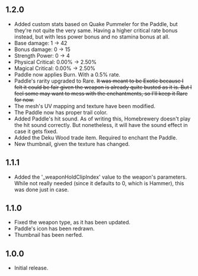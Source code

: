 ## 1.2.0
* Added custom stats based on Quake Pummeler for the Paddle, but they're not quite the very same. Having a higher critical rate bonus instead, but with less power bonus and no stamina bonus at all.
* Base damage: 1 -> 42
* Bonus damage: 0 -> 15
* Strength Power: 0 -> 4
* Physical Critical: 0.00% -> 2.50%
* Magical Critical: 0.00% -> 2.50%
* Paddle now applies Burn. With a 0.5% rate.
* Paddle's rarity upgraded to Rare. ~~It was meant to be Exotic because I felt it could be fair given the weapon is already quite busted as it is. But I feel some may want to mess with the enchantments, so I'll keep it Rare for now.~~
* The mesh's UV mapping and texture have been modified.
* The Paddle now has proper trail color.
* Added Paddle's hit sound. As of writing this, Homebrewery doesn't play the hit sound correctly. But nonetheless, it will have the sound effect in case it gets fixed.
* Added the Deku Wood trade item. Required to enchant the Paddle.
* New thumbnail, given the texture has changed.

## 1.1.1
* Added the '_weaponHoldClipIndex' value to the weapon's parameters. While not really needed (since it defaults to 0, which is Hammer), this was done just in case.

## 1.1.0
* Fixed the weapon type, as it has been updated.
* Paddle's icon has been redrawn.
* Thumbnail has been nerfed.

## 1.0.0
* Initial release.